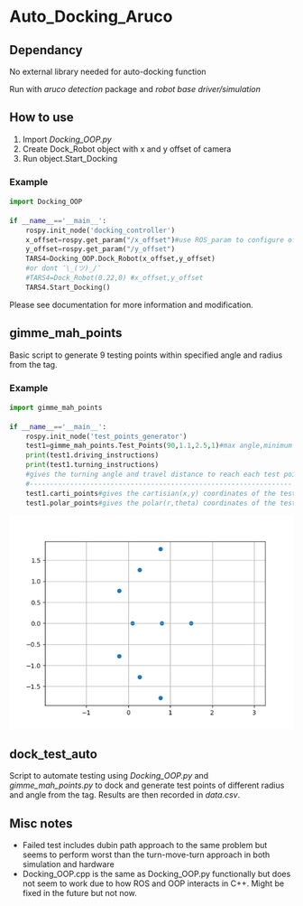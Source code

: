 # Auto_Docking_Aruco

## Dependancy

No external library needed for auto-docking function

Run with *aruco detection* package and *robot base driver/simulation* 

## How to use

1. Import *Docking_OOP.py*
2. Create Dock_Robot object with x and y offset of camera
3. Run object.Start_Docking

### Example

```py
import Docking_OOP

if __name__=='__main__':
    rospy.init_node('docking_controller')
    x_offset=rospy.get_param("/x_offset")#use ROS_param to configure offsets...
    y_offset=rospy.get_param("/y_offset")
    TARS4=Docking_OOP.Dock_Robot(x_offset,y_offset)
    #or dont ¯\_(ツ)_/¯
    #TARS4=Dock_Robot(0.22,0) #x_offset,y_offset
    TARS4.Start_Docking()
```

Please see documentation for more information and modification.

## gimme_mah_points

Basic script to generate 9 testing points within specified angle and radius from the tag.

### Example

```py
import gimme_mah_points

if __name__=='__main__':
    rospy.init_node('test_points_generator')
    test1=gimme_mah_points.Test_Points(90,1.1,2.5,1)#max angle,minimum distance,maximum distance,robot offset from tag when parked
    print(test1.driving_instructions)
    print(test1.turning_instructions)
    #gives the turning angle and travel distance to reach each test points
    #-----------------------------------------------------------------
    test1.carti_points#gives the cartisian(x,y) coordinates of the test points
    test1.polar_points#gives the polar(r,theta) coordinates of the test points
```

![test points](../test_points.png)

## dock_test_auto

Script to automate testing using *Docking_OOP.py* and *gimme_mah_points.py* to dock and generate test points of different radius and angle from the tag. Results are then recorded in *data.csv*.

## Misc notes

- Failed test includes dubin path approach to the same problem but seems to perform worst than the turn-move-turn approach in both simulation and hardware
- Docking_OOP.cpp is the same as Docking_OOP.py functionally but does not seem to work due to how ROS and OOP interacts in C++. Might be fixed in the future but not now.

